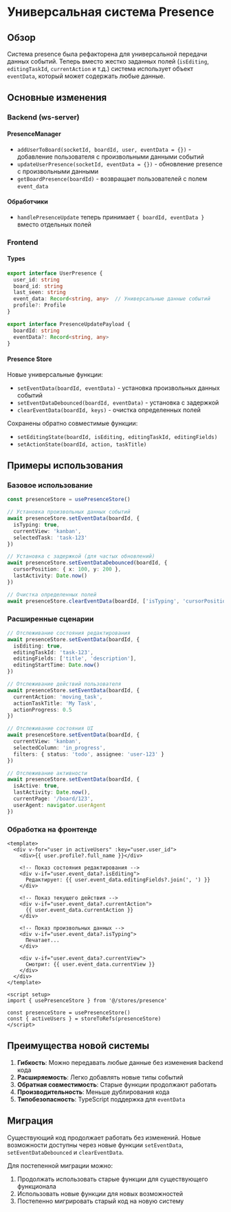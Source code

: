 # Универсальная система Presence

## Обзор

Система presence была рефакторена для универсальной передачи данных событий. Теперь вместо жестко заданных полей (`isEditing`, `editingTaskId`, `currentAction` и т.д.) система использует объект `eventData`, который может содержать любые данные.

## Основные изменения

### Backend (ws-server)

#### PresenceManager
- `addUserToBoard(socketId, boardId, user, eventData = {})` - добавление пользователя с произвольными данными событий
- `updateUserPresence(socketId, eventData = {})` - обновление presence с произвольными данными
- `getBoardPresence(boardId)` - возвращает пользователей с полем `event_data`

#### Обработчики
- `handlePresenceUpdate` теперь принимает `{ boardId, eventData }` вместо отдельных полей

### Frontend

#### Types
```typescript
export interface UserPresence {
  user_id: string
  board_id: string
  last_seen: string
  event_data: Record<string, any>  // Универсальные данные событий
  profile?: Profile
}

export interface PresenceUpdatePayload {
  boardId: string
  eventData?: Record<string, any>
}
```

#### Presence Store
Новые универсальные функции:
- `setEventData(boardId, eventData)` - установка произвольных данных событий
- `setEventDataDebounced(boardId, eventData)` - установка с задержкой
- `clearEventData(boardId, keys)` - очистка определенных полей

Сохранены обратно совместимые функции:
- `setEditingState(boardId, isEditing, editingTaskId, editingFields)`
- `setActionState(boardId, action, taskTitle)`

## Примеры использования

### Базовое использование

```typescript
const presenceStore = usePresenceStore()

// Установка произвольных данных событий
await presenceStore.setEventData(boardId, {
  isTyping: true,
  currentView: 'kanban',
  selectedTask: 'task-123'
})

// Установка с задержкой (для частых обновлений)
await presenceStore.setEventDataDebounced(boardId, {
  cursorPosition: { x: 100, y: 200 },
  lastActivity: Date.now()
})

// Очистка определенных полей
await presenceStore.clearEventData(boardId, ['isTyping', 'cursorPosition'])
```

### Расширенные сценарии

```typescript
// Отслеживание состояния редактирования
await presenceStore.setEventData(boardId, {
  isEditing: true,
  editingTaskId: 'task-123',
  editingFields: ['title', 'description'],
  editingStartTime: Date.now()
})

// Отслеживание действий пользователя
await presenceStore.setEventData(boardId, {
  currentAction: 'moving_task',
  actionTaskTitle: 'My Task',
  actionProgress: 0.5
})

// Отслеживание состояния UI
await presenceStore.setEventData(boardId, {
  currentView: 'kanban',
  selectedColumn: 'in_progress',
  filters: { status: 'todo', assignee: 'user-123' }
})

// Отслеживание активности
await presenceStore.setEventData(boardId, {
  isActive: true,
  lastActivity: Date.now(),
  currentPage: '/board/123',
  userAgent: navigator.userAgent
})
```

### Обработка на фронтенде

```vue
<template>
  <div v-for="user in activeUsers" :key="user.user_id">
    <div>{{ user.profile?.full_name }}</div>
    
    <!-- Показ состояния редактирования -->
    <div v-if="user.event_data?.isEditing">
      Редактирует: {{ user.event_data.editingFields?.join(', ') }}
    </div>
    
    <!-- Показ текущего действия -->
    <div v-if="user.event_data?.currentAction">
      {{ user.event_data.currentAction }}
    </div>
    
    <!-- Показ произвольных данных -->
    <div v-if="user.event_data?.isTyping">
      Печатает...
    </div>
    
    <div v-if="user.event_data?.currentView">
      Смотрит: {{ user.event_data.currentView }}
    </div>
  </div>
</template>

<script setup>
import { usePresenceStore } from '@/stores/presence'

const presenceStore = usePresenceStore()
const { activeUsers } = storeToRefs(presenceStore)
</script>
```

## Преимущества новой системы

1. **Гибкость**: Можно передавать любые данные без изменения backend кода
2. **Расширяемость**: Легко добавлять новые типы событий
3. **Обратная совместимость**: Старые функции продолжают работать
4. **Производительность**: Меньше дублирования кода
5. **Типобезопасность**: TypeScript поддержка для `eventData`

## Миграция

Существующий код продолжает работать без изменений. Новые возможности доступны через новые функции `setEventData`, `setEventDataDebounced` и `clearEventData`.

Для постепенной миграции можно:
1. Продолжать использовать старые функции для существующего функционала
2. Использовать новые функции для новых возможностей
3. Постепенно мигрировать старый код на новую систему
